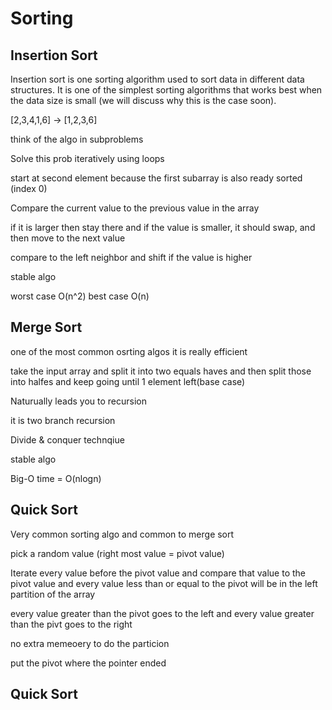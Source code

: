 # Sorting

## Insertion Sort

Insertion sort is one sorting algorithm used to sort data in different data structures. It is one of the simplest sorting algorithms that works best when the data size is small (we will discuss why this is the case soon).

[2,3,4,1,6] -> [1,2,3,6]

think of the algo in subproblems

Solve this prob iteratively using loops

start at second element because the first subarray is also ready sorted (index 0)

Compare the current value to the previous value in the array

if it is larger then stay there and if the value is smaller, it should swap, and then move to the next value

compare to the left neighbor and shift if the value is higher 

stable algo

worst case O(n^2)
best case O(n)


## Merge Sort

one of the most common osrting algos it is really efficient

take the input array and split it into two equals haves and then split those into halfes and keep going until 1 element left(base case)

Naturually leads you to recursion

it is two branch recursion

Divide & conquer technqiue 

stable algo

Big-O time = O(nlogn)


## Quick Sort

Very common sorting algo and common to merge sort

pick a random value (right most value = pivot value)

Iterate every value before the pivot value and compare that value to the pivot value and every value less than or equal to the pivot will be in the left partition of the array

every value greater than the pivot goes to the left and every value greater than the pivt goes to the right

no extra memeoery to do the particion

put the pivot where the pointer ended




## Quick Sort

